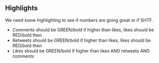 ## Highlights

We need some highlighting to see if numbers are going great or if SHTF.

- Comments should be GREEN/bold if higher than likes, likes should be RED/bold then
- Retweets should be GREEN/bold if higher than likes, likes should be RED/bold then
- Likes should be GREEN/bold if higher than likes AND retweets AND comments
